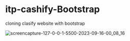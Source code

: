# itp-cashify-Bootstrap
 cloning clasify website with bootstrap

![screencapture-127-0-0-1-5500-2023-09-16-00_08_16](https://github.com/itpmanis/itp_Facebook_ResponsiveUI/assets/95114404/a129ce9b-7bd4-4318-9e5b-e2f3290f76e3)
